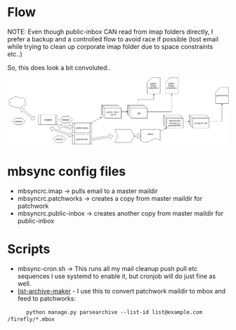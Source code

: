 Flow
====

NOTE: Even though public-inbox CAN read from imap folders directly, I prefer a
backup and a controlled flow to avoid race if possible (lost email while trying
to clean up corporate imap folder due to space constraints etc..)

So, this does look a bit convoluted..

![Flow](flow.png)


mbsync config files
===================

* mbsyncrc.imap -> pulls email to a master maildir
* mbsyncrc.patchworks -> creates a copy from master maildir for patchwork
* mbsyncrc.public-inbox -> creates another copy from master maildir for public-inbox

Scripts
=======

* mbsync-cron.sh -> This runs all my  mail cleanup push pull etc sequences
  I use systemd to enable it, but cronjob will do just fine as well.
* [list-archive-maker](https://git.kernel.org/pub/scm/linux/kernel/git/mricon/korg-helpers.git/plain/list-archive-maker.py) - I use this to convert patchwork maildir to mbox and feed to patchworks:
```
      python manage.py parsearchive --list-id list@example.com /firefly/*.mbox
```

